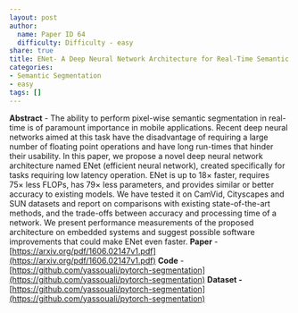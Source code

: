 ```yaml
---
layout: post
author:
  name: Paper ID 64
  difficulty: Difficulty - easy
share: true
title: ENet- A Deep Neural Network Architecture for Real-Time Semantic Segmentation
categories:
- Semantic Segmentation
- easy
tags: []
---
```

**Abstract** - The ability to perform pixel-wise semantic segmentation in real-time is of paramount importance in mobile applications. Recent deep neural networks aimed at this task have the disadvantage of requiring a large number of floating point operations and have long run-times that hinder their usability. In this paper, we propose a novel deep neural network architecture named ENet (efficient neural network), created specifically for tasks requiring low latency operation. ENet is up to 18× faster, requires 75× less FLOPs, has 79× less parameters, and provides similar or better accuracy to existing models. We have tested it on CamVid, Cityscapes and SUN datasets and report on comparisons with existing state-of-the-art methods, and the trade-offs between accuracy and processing time of a network. We present performance measurements of the proposed architecture on embedded systems and suggest possible software improvements that could make ENet even faster.
**Paper** - [https://arxiv.org/pdf/1606.02147v1.pdf](https://arxiv.org/pdf/1606.02147v1.pdf)
**Code** - [https://github.com/yassouali/pytorch-segmentation](https://github.com/yassouali/pytorch-segmentation)
**Dataset -** [https://github.com/yassouali/pytorch-segmentation](https://github.com/yassouali/pytorch-segmentation)
    